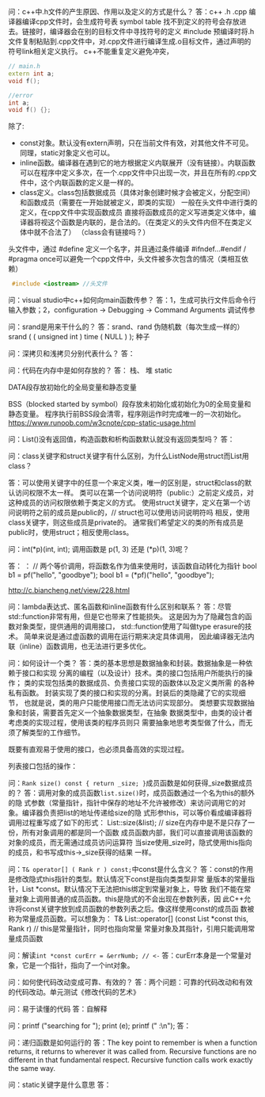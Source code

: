 问：c++中.h文件的产生原因、作用以及定义的方式是什么？
答：c++ .h .cpp 
编译器编译cpp文件时，会生成符号表 symbol table 找不到定义的符号会存放进去。链接时，编译器会在别的目标文件中寻找符号的定义
#include 预编译时将.h文件复制粘贴到.cpp文件中，对.cpp文件进行编译生成.o目标文件，通过声明的符号link相关定义执行。
c++不能重复定义避免冲突，
```c++
// main.h
extern int a;
void f();

//error
int a;
void f() {};
```
除了:
- const对象。默认没有extern声明，只在当前文件有效，对其他文件不可见。同理，static对象定义也可以。
- inline函数。编译器在遇到它的地方根据定义内联展开（没有链接）。内联函数可以在程序中定义多次，在一个.cpp文件中只出现一次，并且在所有的.cpp文件中，这个内联函数的定义是一样的。
- class定义。class包括数据成员（具体对象创建时候才会被定义，分配空间）和函数成员（需要在一开始就被定义，即类的实现）
一般在头文件中进行类的定义，在cpp文件中实现函数成员
直接将函数成员的定义写进类定义体中，编译器将视这个函数是内联的，是合法的。（在类定义的头文件内但不在类定义体中就不合法了）
（class会有链接吗？）

头文件中，通过 #define 定义一个名字，并且通过条件编译 #ifndef...#endif / #pragma once可以避免一个cpp文件中，头文件被多次包含的情况（类相互依赖）

```c++
 #include <iostream> //头文件
```

问：visual studio中c++如何向main函数传参？
答：1，生成可执行文件后命令行输入参数；2，configuration -> Debugging -> Command Arguments 调试传参

问：srand是用来干什么的？
答：srand、rand 伪随机数（每次生成一样的）srand ( ( unsigned int ) time ( NULL ) ); 种子

问：深拷贝和浅拷贝分别代表什么？
答：

问：代码在内存中是如何存放的？
答：
栈、 堆 static

DATA段存放初始化的全局变量和静态变量

BSS（blocked started by symbol）段存放未初始化或初始化为0的全局变量和静态变量。
程序执行前BSS段会清零，程序刚运作时完成唯一的一次初始化。 
https://www.runoob.com/w3cnote/cpp-static-usage.html

问：List()没有返回值，构造函数和析构函数默认就没有返回类型吗？
答：

问：class关键字和struct关键字有什么区别，为什么ListNode用struct而List用class？

答：可以使用关键字中的任意一个来定义类，唯一的区别是，struct和class的默认访问权限不太一样。
类可以在第一个访问说明符（public:）之前定义成员，对这种成员的访问权限依赖于类定义的方式。
使用struct关键字，定义在第一个访问说明符之前的成员是public的，// struct也可以使用访问说明符吗
相反，使用class关键字，则这些成员是private的。
通常我们希望定义的类的所有成员是public时，使用struct；相反使用class。

问：int(*p)(int, int);
调用函数是 p(1, 3) 还是 (*p)(1, 3)呢？

答：                                                                                                                                                                      ：
// 两个等价调用，将函数名作为值来使用时，该函数自动转化为指针
bool b1 = pf("hello", "goodbye");
bool b1 = (*pf)("hello", "goodbye");

http://c.biancheng.net/view/228.html

问：lambda表达式、匿名函数和inline函数有什么区别和联系？
答：尽管std::function非常有用，但是它也带来了性能损失。
这是因为为了隐藏包含的函数对象类型，提供通用的调用接口，
std::function使用了叫做type erasure的技术。
简单来说是通过虚函数的调用在运行期来决定具体调用，
因此编译器无法内联（inline）函数调用，也无法进行更多优化。

问：如何设计一个类？
答：类的基本思想是数据抽象和封装。数据抽象是一种依赖于接口和实现
分离的编程（以及设计）技术。类的接口包括用户所能执行的操作；
类的实现包括类的数据成员、负责接口实现的函数体以及定义类所需
的各种私有函数。
封装实现了类的接口和实现的分离。封装后的类隐藏了它的实现细节，
也就是说，类的用户只能使用接口而无法访问实现部分。
类想要实现数据抽象和封装，需要首先定义一个抽象数据类型，在抽象
数据类型中，由类的设计者考虑类的实现过程，使用该类的程序员则只
需要抽象地思考类型做了什么，而无须了解类型的工作细节。

既要有直观易于使用的接口，也必须具备高效的实现过程。

列表接口包括的操作：

问：`Rank size() const { return _size; }`成员函数是如何获得_size数据成员的？
答：调用对象的成员函数`list.size()`时，成员函数通过一个名为this的额外的隐
式参数（常量指针，指针中保存的地址不允许被修改）来访问调用它的对象。编译器负责把list的地址传递给size的隐
式形参this，可以等价看成编译器将调用过程重写成了如下的形式：
List::size(&list); // size在内存中是不是只存了一份，所有对象调用的都是同一个函数
成员函数内部，我们可以直接调用该函数的对象的成员，而无需通过成员访问运算符
当size使用_size时，隐式使用this指向的成员，和书写成this->_size获得的结果
一样。

问：`T& operator[] ( Rank r ) const;`中const是什么含义？
答：const的作用是修改隐式this指针的类型。默认情况下const是指向类类型非常
量版本的常量指针，List *const。默认情况下无法把this绑定到常量对象上，导致
我们不能在常量对象上调用普通的成员函数。this是隐式的不会出现在参数列表，因
此C++允许将const关键字放到成员函数的参数列表之后。像这样使用const的成员函
数被称为常量成员函数。可以想象为：
T& List::operator[] (const List *const this, Rank r) // this是常量指针，同时也指向常量
常量对象及其指针，引用只能调用常量成员函数

问：解读`int *const curErr = &errNumb; // <-`
答：curErr本身是一个常量对象，它是一个指针，指向了一个int对象。

问：如何使代码改动变成可靠、有效的？
答：两个问题：可靠的代码改动和有效的代码改动。单元测试《修改代码的艺术》

问：易于读懂的代码
答：自解释

问：printf ("searching for "); print (e); printf (" :\n");
答：

问：递归函数是如何运行的
答：The key point to remember is when a function returns, it returns to wherever it was called from. Recursive functions are no different in that fundamental respect. Recursive function calls work exactly the same way.

问：static关键字是什么意思
答：